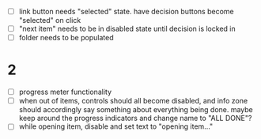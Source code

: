 - [ ] link button needs "selected" state. have decision buttons become "selected" on click
- [ ] "next item" needs to be in disabled state until decision is locked in
- [ ] folder needs to be populated

# 2
- [ ] progress meter functionality
- [ ] when out of items, controls should all become disabled, and info zone should accordingly say something about everything being done. maybe keep around the progress indicators and change name to "ALL DONE"?
- [ ] while opening item, disable and set text to "opening item..."